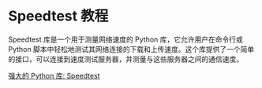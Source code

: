 # Speedtest 教程

<show-structure depth="3"/>

Speedtest 库是一个用于测量网络速度的 Python 库，它允许用户在命令行或 Python 脚本中轻松地测试其网络连接的下载和上传速度。这个库提供了一个简单的接口，可以连接到速度测试服务器，并测量与这些服务器之间的通信速度。


<seealso>
<category ref="ref_docs">
    <a href="https://mp.weixin.qq.com/s/YhNgbqeE6EUkNdiqCvEuCg">强大的 Python 库: Speedtest</a>
</category>
<category ref="ref_github">
</category>
<category ref="ref_issues">
</category>
<category ref="ref_hf">
</category>
<category ref="ref_ms">
</category>
</seealso>
